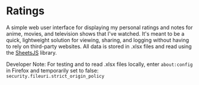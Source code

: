 # Ratings

A simple web user interface for displaying my personal ratings and notes for anime, movies, and television shows that I've watched. It's meant to be a quick, lightweight solution for viewing, sharing, and logging without having to rely on third-party websites. All data is stored in .xlsx files and read using the [SheetsJS](https://sheetjs.com/) library.

Developer Note:
For testing and to read .xlsx files locally, enter `about:config` in Firefox and temporarily set to false: `security.fileuri.strict_origin_policy`
